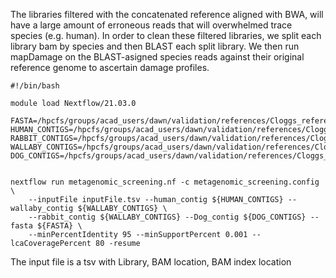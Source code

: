 The libraries filtered with the concatenated reference aligned with BWA, will have a large amount of erroneous reads that will overwhelmed trace species (e.g. human). In order to clean these filtered libraries, we split each library bam by species and then BLAST each split library. We then run mapDamage on the BLAST-asigned species reads against their original reference genome to ascertain damage profiles. 

```
#!/bin/bash

module load Nextflow/21.03.0

FASTA=/hpcfs/groups/acad_users/dawn/validation/references/Cloggs_reference_May2025/four_species.fna
HUMAN_CONTIGS=/hpcfs/groups/acad_users/dawn/validation/references/Cloggs_reference_May2025/Human.contigs
RABBIT_CONTIGS=/hpcfs/groups/acad_users/dawn/validation/references/Cloggs_reference_May2025/Rabbit.contigs
WALLABY_CONTIGS=/hpcfs/groups/acad_users/dawn/validation/references/Cloggs_reference_May2025/Wallaby.contigs
DOG_CONTIGS=/hpcfs/groups/acad_users/dawn/validation/references/Cloggs_reference_May2025/Dog.contigs


nextflow run metagenomic_screening.nf -c metagenomic_screening.config \
    --inputFile inputFile.tsv --human_contig ${HUMAN_CONTIGS} --wallaby_contig ${WALLABY_CONTIGS} \
    --rabbit_contig ${WALLABY_CONTIGS} --Dog_contig ${DOG_CONTIGS} --fasta ${FASTA} \
    --minPercentIdentity 95 --minSupportPercent 0.001 --lcaCoveragePercent 80 -resume
```

The input file is a tsv with Library, BAM location, BAM index location


